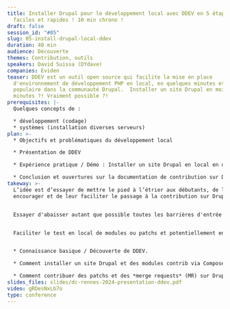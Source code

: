 ```yaml
---
title: Installer Drupal pour le développement local avec DDEV en 5 étapes
  faciles et rapides ! 10 min chrono !
draft: false
session_id: "#05"
slug: 05-install-drupal-local-ddev
duration: 40 min
audience: Découverte
themes: Contribution, outils
speakers: David Suissa (DYdave)
companies: Eviden
teaser: DDEV est un outil open source qui facilite la mise en place
  d'environnement de développement PHP en local, en quelques minutes et
  populaire dans la communauté Drupal.  Installer un site Drupal en moins de 10
  minutes ?! Vraiment possible ?!
prerequisites: |-
  Quelques concepts de :

  * développement (codage)
  * systèmes (installation diverses serveurs)
plan: >-
  * Objectifs et problématiques du développement local

  * Présentation de DDEV

  * Expérience pratique / Démo : Installer un site Drupal en local en quelques étapes faciles et rapides

  * Conclusion et ouvertures sur la documentation de contribution sur Drupal.org et DDEV.
takeway: >-
  L’idée est d’essayer de mettre le pied à l’étrier aux débutants, de les
  encourager et de leur faciliter le passage à la contribution sur Drupal.org.


  Essayer d'abaisser autant que possible toutes les barrières d'entrée à la contribution de code sur Drupal.org.


  Faciliter le test en local de modules ou patchs et potentiellement envisager DDEV comme une plateforme de développement viable pour des projets Drupal professionnels.


  * Connaissance basique / Découverte de DDEV.

  * Comment installer un site Drupal et des modules contrib via Composer.

  * Comment contribuer des patchs et des *merge requests* (MR) sur Drupal GitLab CI.
slides_files: slides/dc-rennes-2024-presentation-ddev.pdf
video: gRDesNxLb7o
type: conference
---
```

